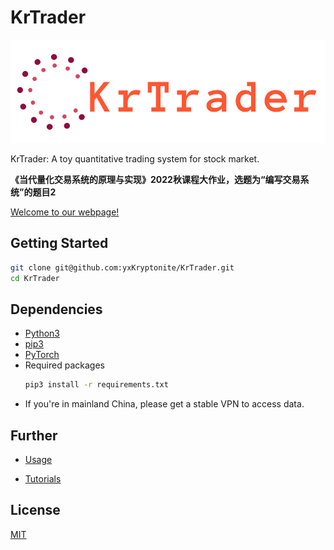 # KrTrader

![](docs/assets/logo.png)

KrTrader: A toy quantitative trading system for stock market.

**《当代量化交易系统的原理与实现》2022秋课程大作业，选题为“编写交易系统”的题目2**

[Welcome to our webpage!](https://yuxuank.cn/KrTrader/)

## Getting Started

```bash
git clone git@github.com:yxKryptonite/KrTrader.git
cd KrTrader
```

## Dependencies

- [Python3](https://www.python.org/downloads/)
- [pip3](https://pip.pypa.io/en/stable/installation/)
- [PyTorch](https://pytorch.org/get-started/locally/)
- Required packages
  ```bash
  pip3 install -r requirements.txt
  ```
- If you're in mainland China, please get a stable VPN to access data.

## Further

- [Usage](https://yuxuank.cn/KrTrader/index.html#usage)

- [Tutorials](https://github.com/yxKryptonite/KrTrader/tree/master/krtrader/tutorials)

## License

[MIT](LICENSE)